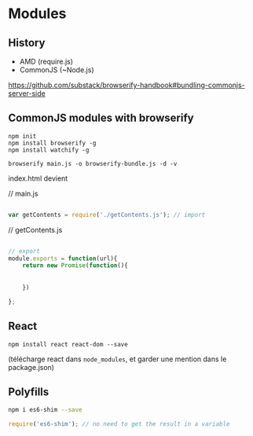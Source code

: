 # Modules


## History

* AMD (require.js)
* CommonJS (~Node.js)

https://github.com/substack/browserify-handbook#bundling-commonjs-server-side


## CommonJS modules with browserify

```
npm init
npm install browserify -g
npm install watchify -g

browserify main.js -o browserify-bundle.js -d -v
```


index.html devient
<script defer src="browserify-bundle.js"></script>


// main.js
```js

var getContents = require('./getContents.js'); // import


```


// getContents.js
````js

// export
module.exports = function(url){
    return new Promise(function(){
    
    
    })

};

````


## React

```
npm install react react-dom --save
```

(télécharge react dans `node_modules`, et garder une mention dans le package.json)



## Polyfills

```bash
npm i es6-shim --save
```

```js
require('es6-shim'); // no need to get the result in a variable
```
